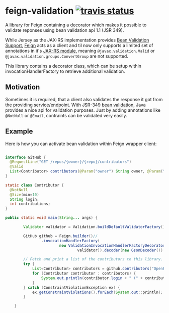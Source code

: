 # feign-validation [![travis status](https://travis-ci.org/mwiede/feign-validation.svg?branch=master)](https://travis-ci.org/mwiede/feign-validation)
A library for Feign containing a decorator which makes it possible to validate reponses using bean validation api 1.1 (JSR 349).

While Jersey as the JAX-RS implementation provides [Bean Validation Support](https://jersey.github.io/documentation/latest/bean-validation.html), [Feign](https://github.com/OpenFeign/feign) acts as a client and til now only supports a limited set of annotations
in it's [JAX-RS module](https://github.com/OpenFeign/feign/tree/master/jaxrs2), meaning `@javax.validation.Valid` or `@javax.validation.groups.ConvertGroup` are not supported.

This library contains a decorator class, which can be setup within invocationHandlerFactory to retrieve additional validation.

## Motivation

Sometimes it is required, that a client also validates the response it got from the providing service/endpoint. With JSR-349 [bean validation](https://beanvalidation.org/), Java provides a nice api for validation purposes. Just by adding annotations like `@NotNull` or `@Email`, contraints can be validated very easily.

## Example

Here is how you can activate bean validation within Feign wrapper client:
```java

interface GitHub {
  @RequestLine("GET /repos/{owner}/{repo}/contributors")
  @Valid
  List<Contributor> contributors(@Param("owner") String owner, @Param("repo") String repo);
}

static class Contributor {
  @NotNull
  @Size(min=10)
  String login;
  int contributions;
}

public static void main(String... args) {

        Validator validator = Validation.buildDefaultValidatorFactory().getValidator();

        GitHub github = Feign.builder()//
                .invocationHandlerFactory(
                        new ValidationInvocationHandlerFactoryDecorator(new InvocationHandlerFactory.Default(),
                                validator)).decoder(new GsonDecoder()).target(GitHub.class, "https://api.github.com");

        // Fetch and print a list of the contributors to this library.
        try {
            List<Contributor> contributors = github.contributors("OpenFeign", "feign");
            for (Contributor contributor : contributors) {
                System.out.println(contributor.login + " (" + contributor.contributions + ")");
            }
        } catch (ConstraintViolationException ex) {
            ex.getConstraintViolations().forEach(System.out::println);
        }

    }

```
